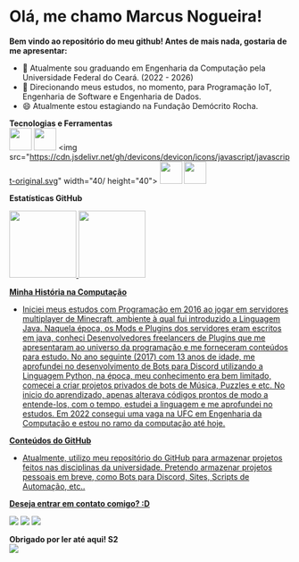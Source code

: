 # Olá, me chamo Marcus Nogueira!

**Bem vindo ao repositório do meu github! Antes de mais nada, gostaria de me apresentar:**<br/>
- 🔭 Atualmente sou graduando em Engenharia da Computação pela Universidade Federal do Ceará. (2022 - 2026)
- 🌱 Direcionando meus estudos, no momento, para Programação IoT, Engenharia de Software e Engenharia de Dados.
- 😄 Atualmente estou estagiando na Fundação Demócrito Rocha.

**Tecnologias e Ferramentas**<br/>
<img src="https://cdn.jsdelivr.net/gh/devicons/devicon/icons/python/python-original.svg" width="40" height="40"/>
<img src="https://cdn.jsdelivr.net/gh/devicons/devicon/icons/c/c-original.svg" width="40" height="40"/>
<img src="https://cdn.jsdelivr.net/gh/devicons/devicon/icons/javascript/javascript-original.svg" width="40/ height="40">
<img src="https://cdn.jsdelivr.net/gh/devicons/devicon/icons/css3/css3-original.svg" width="40" height="40"/>
<img src="https://cdn.jsdelivr.net/gh/devicons/devicon/icons/html5/html5-original.svg" width="40" height="40"/>

**Estatísticas GitHub**
<div>
<a href="https://github.com/marcusnogueiraa">
<img height="120em" src="https://github-readme-stats.vercel.app/api/top-langs/?username=marcusnogueiraa&layout=compact&langs_count=7&theme=dracula"/>
<img height="120em" src="https://github-readme-stats.vercel.app/api?username=marcusnogueiraa&show_icons=true&theme=dracula&include_all_commits=true&count_private=true"/>
</div>

**Minha História na Computação**<br/>
 - Iniciei meus estudos com Programação em 2016 ao jogar em servidores multiplayer de Minecraft, ambiente à qual fui introduzido a Linguagem Java. Naquela época, os Mods e Plugins dos servidores eram escritos em java, conheci Desenvolvedores freelancers de Plugins que me apresentaram ao universo da programação e me forneceram conteúdos para estudo. No ano seguinte (2017) com 13 anos de idade, me aprofundei no desenvolvimento de Bots para Discord utilizando a Linguagem Python, na época, meu conhecimento era bem limitado, comecei a criar projetos privados de bots de Música, Puzzles e etc. No inicio do aprendizado, apenas alterava códigos prontos de modo a entende-los, com o tempo, estudei a linguagem e me aprofundei no estudos. Em 2022 consegui uma vaga na UFC em Engenharia da Computação e estou no ramo da computação até hoje.

**Conteúdos do GitHub**<br/>
- Atualmente, utilizo meu repositório do GitHub para armazenar projetos feitos nas disciplinas da universidade. Pretendo armazenar projetos pessoais em breve, como Bots para Discord, Sites, Scripts de Automação, etc..

**Deseja entrar em contato comigo? :D**<br/>
<div>
<a href = "mailto:marcusnogueiraa@gmail.com"><img src="https://img.shields.io/badge/Gmail-D14836?style=for-the-badge&logo=gmail&logoColor=white" target="_blank"></a>
<a href="https://www.linkedin.com/in/marcusnogueiraa" target="_blank"><img src="https://img.shields.io/badge/-LinkedIn-%230077B5?style=for-the-badge&logo=linkedin&logoColor=white" target="_blank"></a>   
<a href="https://instagram.com/m4rcusnogu3ir4" target="_blank"><img src="https://img.shields.io/badge/-Instagram-%23E4405F?style=for-the-badge&logo=instagram&logoColor=white" target="_blank"></a>
<div/>

**Obrigado por ler até aqui! S2**<br/>
<img src="https://media2.giphy.com/media/3o6Mb9rUQ5v4ZnBbzO/giphy.gif?cid=790b76110776fb7d0a9c28ffeb289c213502a1f0d7869d79&rid=giphy.gif&ct=g">

